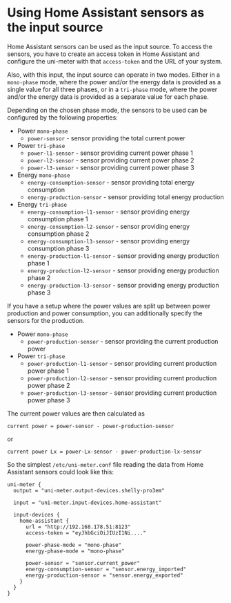 # Using Home Assistant sensors as the input source

Home Assistant sensors can be used as the input source. To access the sensors, you have to create an access token in
Home Assistant and configure the uni-meter with that ``access-token`` and the URL of your system.

Also, with this input, the input source can operate in two modes.
Either in a `mono-phase` mode, where the power and/or the energy data is provided as a single value for all three
phases, or in a `tri-phase` mode, where the power and/or the energy data is provided as a separate value for each phase.

Depending on the chosen phase mode, the sensors to be used can be configured by the following properties:

* Power `mono-phase`
    * `power-sensor` - sensor providing the total current power
* Power `tri-phase`
    * `power-l1-sensor` - sensor providing current power phase 1
    * `power-l2-sensor` - sensor providing current power phase 2
    * `power-l3-sensor` - sensor providing current power phase 3
* Energy `mono-phase`
    * `energy-consumption-sensor` - sensor providing total energy consumption
    * `energy-production-sensor` - sensor providing total energy production
* Energy `tri-phase`
    * `energy-consumption-l1-sensor` - sensor providing energy consumption phase 1
    * `energy-consumption-l2-sensor` - sensor providing energy consumption phase 2
    * `energy-consumption-l3-sensor` - sensor providing energy consumption phase 3
    * `energy-production-l1-sensor` - sensor providing energy production phase 1
    * `energy-production-l2-sensor` - sensor providing energy production phase 2
    * `energy-production-l3-sensor` - sensor providing energy production phase 3

If you have a setup where the power values are split up between power production and power consumption, you can
additionally specify the sensors for the production.

* Power `mono-phase`
    * `power-production-sensor` - sensor providing the current production power
* Power `tri-phase`
    * `power-production-l1-sensor` - sensor providing current production power phase 1
    * `power-production-l2-sensor` - sensor providing current production power phase 2
    * `power-production-l3-sensor` - sensor providing current production power phase 3

The current power values are then calculated as

``current power = power-sensor - power-production-sensor``

or

``current power Lx = power-Lx-sensor - power-production-lx-sensor``

So the simplest `/etc/uni-meter.conf` file reading the data from Home Assistant sensors could look like this:

```hocon
uni-meter {
  output = "uni-meter.output-devices.shelly-pro3em"

  input = "uni-meter.input-devices.home-assistant"

  input-devices {
    home-assistant {
      url = "http://192.168.178.51:8123"
      access-token = "eyJhbGciOiJIUzI1Ni...."

      power-phase-mode = "mono-phase"
      energy-phase-mode = "mono-phase"

      power-sensor = "sensor.current_power"
      energy-consumption-sensor = "sensor.energy_imported"
      energy-production-sensor = "sensor.energy_exported"
    }
  }
}
```
